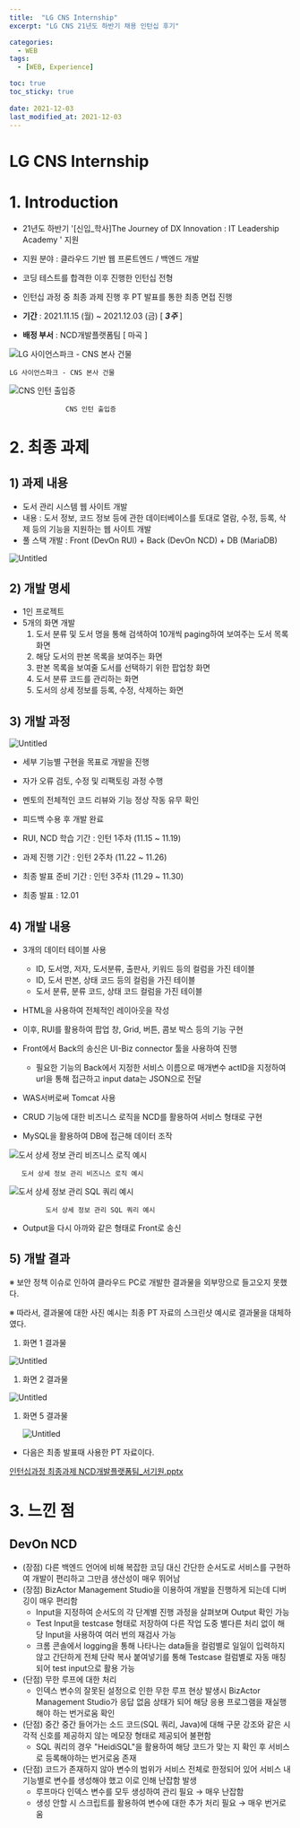 ```yaml
---
title:  "LG CNS Internship"
excerpt: "LG CNS 21년도 하반기 채용 인턴십 후기"

categories:
  - WEB
tags:
  - [WEB, Experience]

toc: true
toc_sticky: true
 
date: 2021-12-03
last_modified_at: 2021-12-03
---
```


# LG CNS Internship

# 1. Introduction

- 21년도 하반기 '[신입_학사]The Journey of DX Innovation : IT Leadership Academy ' 지원
- 지원 분야 : 클라우드 기반 웹 프론트엔드 / 백엔드 개발
- 코딩 테스트를 합격한 이후 진행한 인턴십 전형
- 인턴십 과정 중 최종 과제 진행 후 PT 발표를 통한 최종 면접 진행

- **기간** : 2021.11.15 (월) ~ 2021.12.03 (금) [ ***3주*** ]
- **배정 부서** : NCD개발플랫폼팀 [ 마곡 ]

![    LG 사이언스파크 - CNS 본사 건물](/assets/images/CNS_건물본사.jpg)

    LG 사이언스파크 - CNS 본사 건물

![                  CNS 인턴 출입증](/assets/images/CNS_인턴_사원증.jpg)

                  CNS 인턴 출입증

# 2. 최종 과제

## 1) 과제 내용

- 도서 관리 시스템 웹 사이트 개발
- 내용 : 도서 정보, 코드 정보 등에 관한 데이터베이스를 토대로 열람, 수정, 등록, 삭제 등의 기능을 지원하는 웹 사이트 개발
- 풀 스택 개발 : Front (DevOn RUI) + Back (DevOn NCD) + DB (MariaDB)

![Untitled](/assets/images/CNS_INTERN_결과구성.png)

## 2) 개발 명세

- 1인 프로젝트
- 5개의 화면 개발
    1. 도서 분류 및 도서 명을 통해 검색하여 10개씩 paging하여 보여주는 도서 목록 화면
    2. 해당 도서의 판본 목록을 보여주는 화면
    3. 판본 목록을 보여줄 도서를 선택하기 위한 팝업창 화면
    4. 도서 분류 코드를 관리하는 화면
    5. 도서의 상세 정보를 등록, 수정, 삭제하는 화면

## 3) 개발 과정

![Untitled](/assets/images/CNS_INTERN_개발과정.png)

- 세부 기능별 구현을 목표로 개발을 진행
- 자가 오류 검토, 수정 및 리팩토링 과정 수행
- 멘토의 전체적인 코드 리뷰와 기능 정상 작동 유무 확인
- 피드백 수용 후 개발 완료

- RUI, NCD 학습 기간 : 인턴 1주차 (11.15 ~ 11.19)
- 과제 진행 기간 : 인턴 2주차 (11.22 ~ 11.26)
- 최종 발표 준비 기간 : 인턴 3주차 (11.29 ~ 11.30)
- 최종 발표 : 12.01

## 4) 개발 내용

- 3개의 데이터 테이블 사용
    - ID, 도서명, 저자, 도서분류, 출판사, 키워드 등의 컬럼을 가진 테이블
    - ID, 도서 판본, 상태 코드 등의 컬럼을 가진 테이블
    - 도서 분류, 분류 코드, 상태 코드 컬럼을 가진 테이블

- HTML을 사용하여 전체적인 레이아웃을 작성
- 이후, RUI를 활용하여 팝업 창, Grid, 버튼, 콤보 박스 등의 기능 구현

- Front에서 Back의 송신은 UI-Biz connector 툴을 사용하여 진행
    - 필요한 기능의 Back에서 지정한 서비스 이름으로 매개변수 actID을 지정하여 url을 통해 접근하고 input data는 JSON으로 전달

- WAS서버로써 Tomcat 사용

- CRUD 기능에 대한 비즈니스 로직을 NCD를 활용하여 서비스 형태로 구현
- MySQL을 활용하여 DB에 접근해 데이터 조작

![       도서 상세 정보 관리 비즈니스 로직 예시](/assets/images/CNS_INTERN_비즈니스로직.png)

       도서 상세 정보 관리 비즈니스 로직 예시

![             도서 상세 정보 관리 SQL 쿼리 예시](/assets/images/CNS_INTERN_SQL쿼리.png)

             도서 상세 정보 관리 SQL 쿼리 예시

- Output을 다시 아까와 같은 형태로 Front로 송신

## 5) 개발 결과

※ 보안 정책 이슈로 인하여 클라우드 PC로 개발한 결과물을 외부망으로 들고오지 못했다.

※ 따라서, 결과물에 대한 사진 예시는 최종 PT 자료의 스크린샷 예시로 결과물을 대체하였다.

1. 화면 1 결과물

![Untitled](/assets/images/CNS_INTERN_결과물1.png)

1. 화면 2 결과물

![Untitled](/assets/images/CNS_INTERN_결과물2.png)

1. 화면 5 결과물
    
    ![Untitled](/assets/images/CNS_INTERN_결과물3.png)
    

- 다음은 최종 발표때 사용한 PT 자료이다.

[인턴십과정 최종과제 NCD개발플랫폼팀_서기원.pptx](/assets/images/인턴십과정_최종과제_NCD플랫폼팀_서기원.pptx)

# 3. 느낀 점

## DevOn NCD

- (장점) 다른 백엔드 언어에 비해 복잡한 코딩 대신 간단한 순서도로 서비스를 구현하여 개발이 편리하고 그만큼 생산성이 매우 뛰어남
- (장점) BizActor Management Studio을 이용하여 개발을 진행하게 되는데 디버깅이 매우 편리함
    - Input을 지정하여 순서도의 각 단계별 진행 과정을 살펴보며 Output 확인 가능
    - Test Input을 testcase 형태로 저장하여 다른 작업 도중 별다른 처리 없이 해당 Input을 사용하여 여러 번의 재검사 가능
    - 크롬 콘솔에서 logging을 통해 나타나는 data들을 컬럼별로 일일이 입력하지 않고 간단하게 전체 단락 복사 붙여넣기를 통해 Testcase 컬럼별로 자동 매칭되어 test input으로 활용 가능
- (단점) 무한 루프에 대한 처리
    - 인덱스 변수의 잘못된 설정으로 인한 무한 루프 현상 발생시 BizActor Management Studio가 응답 없음 상태가 되어 해당 응용 프로그램을 재실행해야 하는 번거로움 확인
- (단점) 중간 중간 들어가는 소드 코드(SQL 쿼리, Java)에 대해 구문 강조와 같은 시각적 신호를 제공하지 않는 메모장 형태로 제공되어 불편함
    - SQL 쿼리의 경우 "HeidiSQL"을 활용하여 해당 코드가 맞는 지 확인 후 서비스로 등록해야하는 번거로움 존재
- (단점) 코드가 존재하지 않아 변수의 범위가 서비스 전체로 한정되어 있어 서비스 내 기능별로 변수를 생성해야 했고 이로 인해 난잡함 발생
    - 루프마다 인덱스 변수를 모두 생성하여 관리 필요 → 매우 난잡함
    - 생성 안할 시 스크립트를 활용하여 변수에 대한 추가 처리 필요 → 매우 번거로움